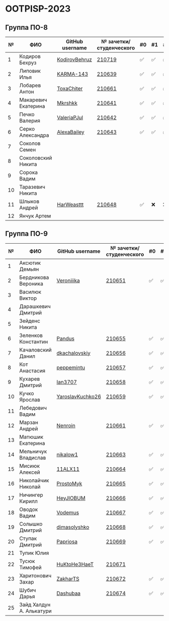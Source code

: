 # OOTPISP-2023

## Группа ПО-8

|№|ФИО|GitHub username| № зачетки/студенческого        |#0|#1|#2|#3|#4|#5|#6|#7|#8|
|---|---|---|---|---|---|---|---|---|---|---|---|---|
|1|Кодиров Бехруз| [KodirovBehruz](https://github.com/KodirovBehruz) | [210719](./trunk/PO210719/) |:white_check_mark: |:white_check_mark: |:white_check_mark: |:white_check_mark: | :white_check_mark:| :white_check_mark:| |:white_check_mark: | |
|2|Липовик Илья|[KARMA-143](https://github.com/KARMA-143)| [210639](./trunk/PO-8_210639/) |:white_check_mark:|:white_check_mark:|:white_check_mark:|:white_check_mark:|:white_check_mark:|:white_check_mark:|:white_check_mark:|:white_check_mark:|:white_check_mark:||
|3|Лобарев Антон| [ToxaChiter](https://github.com/ToxaChiter "GitHub link")| [210661](./trunk/PO-8_210640/) |:white_check_mark:|:white_check_mark:|:white_check_mark:|:white_check_mark: |:white_check_mark: | |:white_check_mark: | | | |
|4|Макаревич Екатерина|[Mkrshkk](https://github.com/Mkrshkk)| [210641](./trunk/PO-8_210641/) |:white_check_mark:|:white_check_mark:|:white_check_mark:|:white_check_mark:|:white_check_mark:|:white_check_mark:|:white_check_mark:|:white_check_mark:|:white_check_mark:||
|5|Печко Валерия| [ValeriaPJul](https://github.com/ValeriaPJul)| [210642](./trunk/PO-8_210642/) |:white_check_mark:|:white_check_mark:|:white_check_mark:|:white_check_mark:|:white_check_mark:|:white_check_mark: | |:white_check_mark: | :white_check_mark:|
|6|Серко Александра|[AlexaBailey](https://github.com/AlexaBailey)| [210643](./trunk/PO-8_210643/) |:white_check_mark:|:white_check_mark:|:white_check_mark:|:white_check_mark: |:white_check_mark:|:white_check_mark: |:white_check_mark: |:white_check_mark: |:white_check_mark: |
|7|Соколов Семен| | | | | | | | | | | | |
|8|Соколовский Никита| | | | | | | | | | | | |
|9|Сорока Вадим| | | | | | | | | | | | |
|10|Таразевич Никита| | | | | | | | | | | | |
|11|Шлыков Андрей|[HarWeasttt](https://github.com/HarWeasttt) |[210648](./trunk/PO-8_210648/)|:white_check_mark:|:x:|:x:|:white_check_mark: | | | | | |
|12|Янчук Артем| | | | | | | | | | | | |

## Группа ПО-9

|№|ФИО|GitHub username|№ зачетки/студенческого|#0|#1|#2|#3|#4|#5|#6|#7|#8|
|---|---|---|---|---|---|---|---|---|---|---|---|---|
|1|Аксютик Демьян|||||||||||||
|2|Бердникова Вероника|[Veroniiika](https://github.com/Veroniiika)|[210651](./trunk//PO-9_210651)|✅|✅|||||||||
|3|Василюк Виктор|||||||||||||
|4|Дарашкевич Дмитрий |||||||||||||
|5|Зейденс Никита |||||||||||||
|6|Зеленков Константин |[Pandus](https://github.com/Pandusss)|[210655](./trunk/PO-9_210655/)|:white_check_mark:|:white_check_mark:|:white_check_mark:|:white_check_mark:|:white_check_mark:|:white_check_mark:||:white_check_mark:|:white_check_mark:||
|7|Качаловский Данил |[dkachalovskiy](https://github.com/dkachalovskiy)|[210656](./trunk/PO-9_210656/)|✅|✅|✅|✅|✅|✅|✅|✅|✅|
|8|Кот Анастасия |[peppemintu](https://github.com/peppemintu)|[210657](./trunk//PO-9_210657)|✅|✅|||||||||
|9|Кухарев Дмитрий |[Ian3707](https://github.com/Ian3707)|[210658](./trunk//PO-9_210658)|✅|✅|||||||||||
|10|Кучко Ярослав |[YaroslavKuchko26](https://github.com/YaroslavKuchko26)|[210659](./trunk//PO-9_210659)|✅|✅|||||||||
|11|Лебедович Вадим|||||||||||||
|12|Марзан Андрей | [Nenroin](https://github.com/Nenroin) | [210661](./trunk/PO-9_210661/) | :white_check_mark: | :white_check_mark: |:white_check_mark:|:white_check_mark:|:white_check_mark:|:white_check_mark:|:white_check_mark:|:white_check_mark:|:white_check_mark:|
|13|Матюшик Екатерина |||||||||||||
|14|Мельничук Владислав | [nikalow1](https://github.com/nikalow1) | [210663](./trunk/PO-9_210663/) | :white_check_mark: | :white_check_mark: ||| :white_check_mark: ||||||
|15|Мисиюк Алексей | [11ALX11](https://github.com/11ALX11) | [210664](./trunk/PO-9_210664/) | :white_check_mark: | :white_check_mark: | :white_check_mark: | :white_check_mark: | :white_check_mark: | :white_check_mark: | :white_check_mark: | :white_check_mark: | :white_check_mark: ||
|16|Николайчик Николай | [ProstoMyk](https://github.com/ProstoMyk) | [210665](./trunk/PO-9_210665) | :white_check_mark: | :white_check_mark: | :white_check_mark: |:white_check_mark:| :white_check_mark: | :white_check_mark: | :white_check_mark: | :white_check_mark: | :white_check_mark: |
|17|Ничингер Кирилл |[HeyJIOBUM](https://github.com/HeyJIOBUM)|[210666](./trunk/PO-9_210666/)|:white_check_mark:|:white_check_mark:|:white_check_mark:|:white_check_mark:|:white_check_mark:|:white_check_mark:|:white_check_mark:|:white_check_mark:|:white_check_mark:||
|18|Оводок Вадим | [Vodemus](https://github.com/Vodemus) | [210667](./trunk/PO-9_210667/)| :white_check_mark: | :white_check_mark: | :white_check_mark: || :white_check_mark: ||||||
|19|Солышко Дмитрий |[dimasolyshko](https://github.com/dimasolyshko)|[210668](./trunk/PO-9_210668/)|:white_check_mark:|:white_check_mark:|:white_check_mark:|:white_check_mark:|:white_check_mark:|||:white_check_mark:|||
|20|Ступак Дмитрий |[Papriosa](https://github.com/Papirosa225) | [210669](./trunk/PO-9_210669/)|:white_check_mark:|:white_check_mark:|:white_check_mark:|:white_check_mark:|:white_check_mark:|:white_check_mark:|:white_check_mark:|:white_check_mark:|:white_check_mark:|
|21|Тупик Юлия |||||||||||||
|22|Тусюк Тимофей |[HuKtoHe3HaeT](https://github.com/HuKtoHe3HaeT)|[210671](./trunk/PO-9_210671/)|||||||||:white_check_mark:||
|23|Харитонович Захар |[ZakharTS](https://github.com/ZakharTS)|[210672](./trunk/PO-9_210672/)|:white_check_mark:|:white_check_mark:|:white_check_mark:|:white_check_mark:|:white_check_mark:|||:white_check_mark:||
|24|Шубич Дарья|[Dashubaa](https://github.com/Dashubaa)|[210674](./trunk/PO-9_210674)|:white_check_mark:|:white_check_mark:|:white_check_mark:|:white_check_mark:|:white_check_mark:|:white_check_mark:||:white_check_mark:||
|25|Зайд Халдун А. Алькатури|||||||||||||
